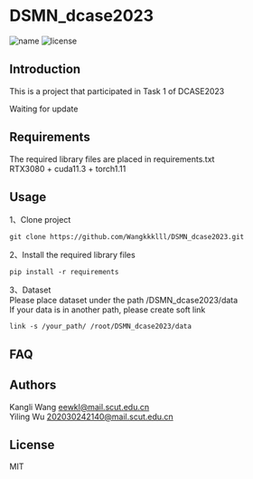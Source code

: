 # DSMN_dcase2023
![name](https://img.shields.io/badge/dsmn-v0.1.1-brightgreen)
![license](https://img.shields.io/badge/license-MIT-blue)

## Introduction 
This is a project that participated in Task 1 of DCASE2023  

Waiting for update
## Requirements
The required library files are placed in requirements.txt  
RTX3080 + cuda11.3 + torch1.11
## Usage
1、Clone project
```
git clone https://github.com/Wangkkklll/DSMN_dcase2023.git
```
2、Install the required library files
```
pip install -r requirements
```
3、Dataset  
Please place dataset under the path /DSMN_dcase2023/data  
If your data is in another path, please create soft link
```
link -s /your_path/ /root/DSMN_dcase2023/data
```
## FAQ 
## Authors
Kangli Wang    eewkl@mail.scut.edu.cn  
Yiling Wu      202030242140@mail.scut.edu.cn
## License
MIT
